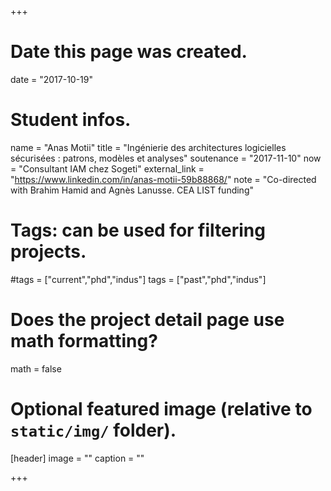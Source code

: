 +++
# Date this page was created.
date = "2017-10-19"

# Student infos.
name = "Anas Motii"
title = "Ingénierie des architectures logicielles sécurisées : patrons, modèles et analyses"
soutenance = "2017-11-10"
now = "Consultant IAM chez Sogeti"
external_link = "https://www.linkedin.com/in/anas-motii-59b88868/"
note = "Co-directed with Brahim Hamid and Agnès Lanusse. CEA LIST funding"

# Tags: can be used for filtering projects.
#tags = ["current","phd","indus"]
tags = ["past","phd","indus"]

# Does the project detail page use math formatting?
math = false

# Optional featured image (relative to `static/img/` folder).
[header]
image = ""
caption = ""

+++
